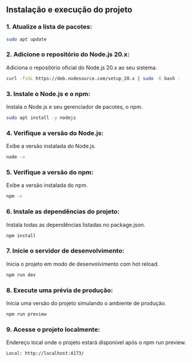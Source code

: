 ## Instalação e execução do projeto

### 1. Atualize a lista de pacotes:
```bash
sudo apt update
```

### 2. Adicione o repositório do Node.js 20.x:
Adiciona o repositório oficial do Node.js 20.x ao seu sistema.
```bash
curl -fsSL https://deb.nodesource.com/setup_20.x | sudo -E bash -
```

### 3. Instale o Node.js e o npm:
Instala o Node.js e seu gerenciador de pacotes, o npm.
```bash
sudo apt install -y nodejs
```

### 4. Verifique a versão do Node.js:
Exibe a versão instalada do Node.js.
```bash
node -v
```

### 5. Verifique a versão do npm:
Exibe a versão instalada do npm.
```bash
npm -v
```

### 6. Instale as dependências do projeto:
Instala todas as dependências listadas no package.json.
```bash
npm install
```
### 7. Inicie o servidor de desenvolvimento:
Inicia o projeto em modo de desenvolvimento com hot reload.
```bash
npm run dev
```
### 8. Execute uma prévia de produção:
Inicia uma versão do projeto simulando o ambiente de produção.
```bash
npm run preview
```
### 9. Acesse o projeto localmente:
Endereço local onde o projeto estará disponível após o npm run preview.
```bash
Local: http://localhost:4173/
```